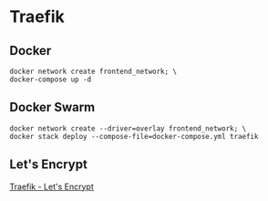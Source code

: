 # Traefik

## Docker
    docker network create frontend_network; \
    docker-compose up -d

## Docker Swarm
    docker network create --driver=overlay frontend_network; \
    docker stack deploy --compose-file=docker-compose.yml traefik

## Let's Encrypt
[Traefik - Let's Encrypt](https://git-scm.com/?target=_blank)

